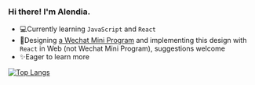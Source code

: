### Hi there! I'm Alendia.

<!--
**Alendia/Alendia** is a ✨ _special_ ✨ repository because its `README.md` (this file) appears on your GitHub profile.

Here are some ideas to get you started:

- 🔭 I’m currently working on ...
- 🌱 I’m currently learning ...
- 👯 I’m looking to collaborate on ...
- 🤔 I’m looking for help with ...
- 💬 Ask me about ...
- 📫 How to reach me: ...
- 😄 Pronouns: ...
- ⚡ Fun fact: ...
-->
- 💻Currently learning `JavaScript` and `React`
- 🔨Designing [a Wechat Mini Program](https://www.figma.com/file/3MgNS9YlNUAL586g5MR7AL/炊烟?fuid=916623044130940246) and implementing this design with `React` in Web (not Wechat Mini Program), suggestions welcome
- ✨Eager to learn more

[![Top Langs](https://github-readme-stats.vercel.app/api/top-langs/?username=Alendia&layout=compact)](https://github.com/anuraghazra/github-readme-stats)
